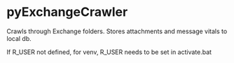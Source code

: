# pyExchangeCrawler
Crawls through Exchange folders. Stores attachments and message vitals to local db. 

If R_USER not defined, for venv, R_USER needs to be set in activate.bat
